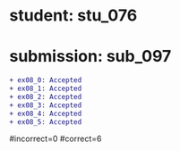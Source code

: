 # student: stu_076
# submission: sub_097

```diff
+ ex08_0: Accepted
+ ex08_1: Accepted
+ ex08_2: Accepted
+ ex08_3: Accepted
+ ex08_4: Accepted
+ ex08_5: Accepted
```
#incorrect=0
#correct=6
